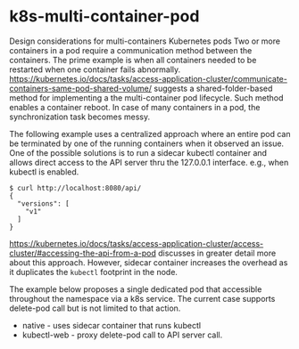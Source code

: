 # k8s-multi-container-pod
Design considerations for multi-containers Kubernetes pods
Two or more containers in a pod require a communication method between the containers. The prime example is when all containers needed to be restarted when one container fails abnormally. 
https://kubernetes.io/docs/tasks/access-application-cluster/communicate-containers-same-pod-shared-volume/ suggests a shared-folder-based method for implementing a the multi-container pod lifecycle. Such method enables a container reboot. In case of many containers in a pod, the synchronization task becomes messy.  

The following example uses a centralized approach where an entire pod can be terminated by one of the running containers when it observed an issue. One of the possible solutions is to run a sidecar kubectl container and allows direct access to the API server thru the 127.0.0.1 interface. e.g., when kubectl is enabled.
```$ kubectl proxy --port=8080 &
$ curl http://localhost:8080/api/
{
  "versions": [
    "v1"
  ]
}
```

https://kubernetes.io/docs/tasks/access-application-cluster/access-cluster/#accessing-the-api-from-a-pod discusses in greater detail more about this approach. 
However, sidecar container increases the overhead as it duplicates the `kubectl` footprint in the node. 

The example below proposes a single dedicated pod that accessible throughout the namespace via a k8s service. 
The current case supports delete-pod call but is not limited to that action.  


* native - uses sidecar container that runs kubectl 
* kubectl-web - proxy delete-pod call to API server call. 
